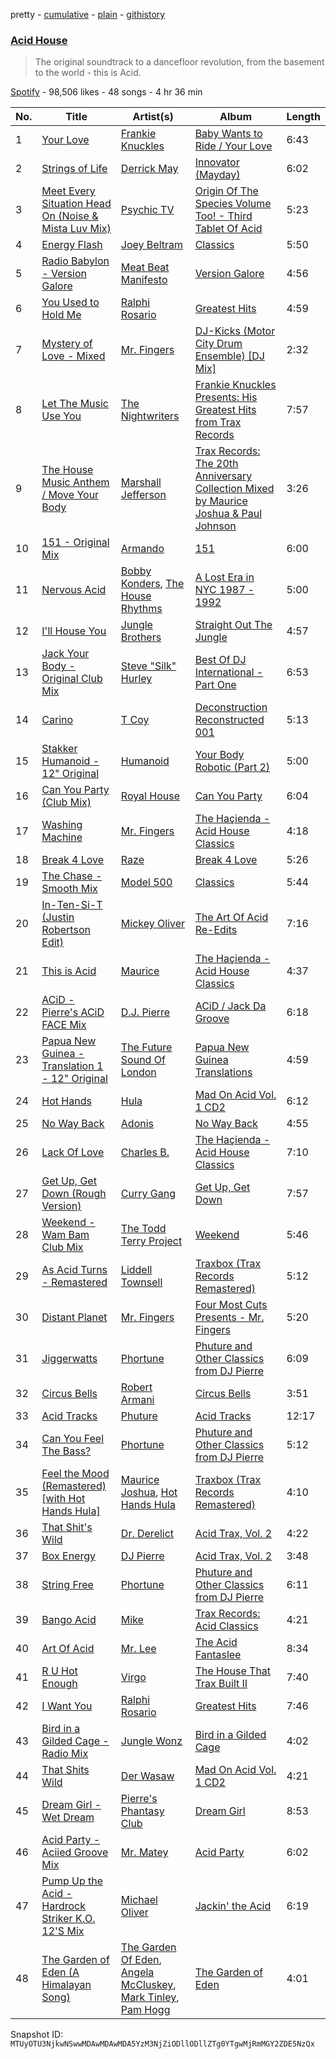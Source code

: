 pretty - [cumulative](/playlists/cumulative/37i9dQZF1DXbwcS5W73XRr.md) - [plain](/playlists/plain/37i9dQZF1DXbwcS5W73XRr) - [githistory](https://github.githistory.xyz/mackorone/spotify-playlist-archive/blob/main/playlists/plain/37i9dQZF1DXbwcS5W73XRr)

### [Acid House](https://open.spotify.com/playlist/37i9dQZF1DXbwcS5W73XRr)

> The original soundtrack to a dancefloor revolution, from the basement to the world \- this is Acid.

[Spotify](https://open.spotify.com/user/spotify) - 98,506 likes - 48 songs - 4 hr 36 min

| No. | Title | Artist(s) | Album | Length |
|---|---|---|---|---|
| 1 | [Your Love](https://open.spotify.com/track/0vryyKyxCFXT0gg670yNEw) | [Frankie Knuckles](https://open.spotify.com/artist/63yl9nDNrHpiAYGlNJxxjc) | [Baby Wants to Ride / Your Love](https://open.spotify.com/album/6hV7MW8zuYQ9skUy0rY2h5) | 6:43 |
| 2 | [Strings of Life](https://open.spotify.com/track/7N3FfUFMud1rjI6Vgw71mm) | [Derrick May](https://open.spotify.com/artist/0v6N0xV7AfHHKVcgUOjC51) | [Innovator \(Mayday\)](https://open.spotify.com/album/2DtFJsPFDFp8b8AebiZmIL) | 6:02 |
| 3 | [Meet Every Situation Head On \(Noise & Mista Luv Mix\)](https://open.spotify.com/track/040feKzAD1CyH8asrYDfDp) | [Psychic TV](https://open.spotify.com/artist/3oi0s3WIuxBU5oh87n7za2) | [Origin Of The Species Volume Too! \- Third Tablet Of Acid](https://open.spotify.com/album/0ievrQGwcBv6T0K4ByZFb7) | 5:23 |
| 4 | [Energy Flash](https://open.spotify.com/track/46ddej1ibGIgs58H0wakoK) | [Joey Beltram](https://open.spotify.com/artist/4OW0w5K2UNaWtbpRqzWqI0) | [Classics](https://open.spotify.com/album/28lpBShPdRMmQxT2kEAKMq) | 5:50 |
| 5 | [Radio Babylon \- Version Galore](https://open.spotify.com/track/5jqB1gA8c041hLvytgdfe2) | [Meat Beat Manifesto](https://open.spotify.com/artist/3AO9jmM1JTooPNcu9tTyZx) | [Version Galore](https://open.spotify.com/album/5533aOxWjQFalXG82VW6ni) | 4:56 |
| 6 | [You Used to Hold Me](https://open.spotify.com/track/02ePVbyZRQs0LQB5XrofKa) | [Ralphi Rosario](https://open.spotify.com/artist/0c5584rnmlOvkMpJtpBLTh) | [Greatest Hits](https://open.spotify.com/album/34JhQsl3BlrRWe9OHGyfUs) | 4:59 |
| 7 | [Mystery of Love \- Mixed](https://open.spotify.com/track/40JBwyos6icQnW7Gyv9OEn) | [Mr\. Fingers](https://open.spotify.com/artist/0dRiUTGvNV17AMIULRYsvn) | [DJ\-Kicks \(Motor City Drum Ensemble\) \[DJ Mix\]](https://open.spotify.com/album/2Z0yypS9AyYAbuxzeOAMhx) | 2:32 |
| 8 | [Let The Music Use You](https://open.spotify.com/track/1625ER4xx3r4P8kBcOCVPY) | [The Nightwriters](https://open.spotify.com/artist/06SAdf9QB0xFf5BicN99SV) | [Frankie Knuckles Presents: His Greatest Hits from Trax Records](https://open.spotify.com/album/0FV16C1tWVlaSSYUYofPwT) | 7:57 |
| 9 | [The House Music Anthem / Move Your Body](https://open.spotify.com/track/4ECiSO5OmUy41ifKknjsf4) | [Marshall Jefferson](https://open.spotify.com/artist/2Di8r9df6xjyj6CVOqbGVz) | [Trax Records: The 20th Anniversary Collection Mixed by Maurice Joshua & Paul Johnson](https://open.spotify.com/album/36k9wYTYtNHdZOnu65jtj6) | 3:26 |
| 10 | [151 \- Original Mix](https://open.spotify.com/track/4V5Hap0FGupSWoz67VWTwH) | [Armando](https://open.spotify.com/artist/6JuRhSfY164psE7nZIXw53) | [151](https://open.spotify.com/album/62ZqIUicNX18Lg5vAb4vLQ) | 6:00 |
| 11 | [Nervous Acid](https://open.spotify.com/track/60nOSJvQcCm11cj6bWX561) | [Bobby Konders](https://open.spotify.com/artist/1AEHGLRSBHwSr4VmU7IOXj), [The House Rhythms](https://open.spotify.com/artist/35WBzsxs7xOPMurF6M32GN) | [A Lost Era in NYC 1987 \- 1992](https://open.spotify.com/album/0yyM3vkmFtkOkLKzz44qnC) | 5:00 |
| 12 | [I'll House You](https://open.spotify.com/track/51GEHfWZuwIg5XHY50XSyS) | [Jungle Brothers](https://open.spotify.com/artist/2iclO3rlyF0YVNE46ctYRj) | [Straight Out The Jungle](https://open.spotify.com/album/4h2veBvPhM1RazJi8J1Siy) | 4:57 |
| 13 | [Jack Your Body \- Original Club Mix](https://open.spotify.com/track/0qD3sHqLrmKDcRX3MKvsFX) | [Steve "Silk" Hurley](https://open.spotify.com/artist/2TzZ6XTFG1p1PAfhl0crDP) | [Best Of DJ International \- Part One](https://open.spotify.com/album/5Pu8tU3qumOLfYcS50TBmn) | 6:53 |
| 14 | [Carino](https://open.spotify.com/track/6yeq9TXrOcczL1ryPHkbFF) | [T Coy](https://open.spotify.com/artist/5GhM94hOJlFALbn1Ta4Py6) | [Deconstruction Reconstructed 001](https://open.spotify.com/album/41qB3TlEKssRZE9tb56ZAF) | 5:13 |
| 15 | [Stakker Humanoid \- 12" Original](https://open.spotify.com/track/5Oe5EZOuQvbxT05KQzb3RS) | [Humanoid](https://open.spotify.com/artist/4wC3UWodo9z17rNtV1Lka1) | [Your Body Robotic \(Part 2\)](https://open.spotify.com/album/0kdd4Tj2EI5HCAJu6x43HZ) | 5:00 |
| 16 | [Can You Party \(Club Mix\)](https://open.spotify.com/track/6TeKFnwaPsXI35gaQEoR8z) | [Royal House](https://open.spotify.com/artist/0daYmCWEivMhG9FsmwgyFL) | [Can You Party](https://open.spotify.com/album/6XDDcGr98kPfkv1FZ5fYoI) | 6:04 |
| 17 | [Washing Machine](https://open.spotify.com/track/3p25Zh4Nt1pyvX8h2oCD9H) | [Mr\. Fingers](https://open.spotify.com/artist/0dRiUTGvNV17AMIULRYsvn) | [The Haçienda \- Acid House Classics](https://open.spotify.com/album/7lwBCmb2LjThWjPAasAyoW) | 4:18 |
| 18 | [Break 4 Love](https://open.spotify.com/track/4mk4dIw4updA2XbWQOZCoA) | [Raze](https://open.spotify.com/artist/1zZ0EgH5ZZ6ruxh0oViZc0) | [Break 4 Love](https://open.spotify.com/album/1r5pf1BQgipzAfzR6x0hak) | 5:26 |
| 19 | [The Chase \- Smooth Mix](https://open.spotify.com/track/20in5yzly6u3AxrIWUOFiA) | [Model 500](https://open.spotify.com/artist/2Djz8cbEv5rtrYrJYdzQ20) | [Classics](https://open.spotify.com/album/2LFSdOptnLt2lslUi5M68n) | 5:44 |
| 20 | [In\-Ten\-Si\-T \(Justin Robertson Edit\)](https://open.spotify.com/track/7MZpzMpifYZ8JjHegxEvZT) | [Mickey Oliver](https://open.spotify.com/artist/38Z7qUi0hKwX35bT7AW7dE) | [The Art Of Acid Re\-Edits](https://open.spotify.com/album/29yqMCQDnePeZrNksbQb3c) | 7:16 |
| 21 | [This is Acid](https://open.spotify.com/track/23HpSrqrULF8mF1WKdZRyl) | [Maurice](https://open.spotify.com/artist/6ji89XTJxUyNUkRXnZuFSZ) | [The Haçienda \- Acid House Classics](https://open.spotify.com/album/7lwBCmb2LjThWjPAasAyoW) | 4:37 |
| 22 | [ACiD \- Pierre's ACiD FACE Mix](https://open.spotify.com/track/6u4REq4x66khAf6gjYY4k6) | [D.J\. Pierre](https://open.spotify.com/artist/6kfuLLbtWi4hOnZh7gMxt0) | [ACiD / Jack Da Groove](https://open.spotify.com/album/75n6hE7jUDaym4NHiNdGiM) | 6:18 |
| 23 | [Papua New Guinea \- Translation 1 \- 12" Original](https://open.spotify.com/track/7a88AscDxctD2V4SqKk6fs) | [The Future Sound Of London](https://open.spotify.com/artist/2qhmNI4ZHPpeDutdg473Z3) | [Papua New Guinea Translations](https://open.spotify.com/album/3eoUP3N4SiNbu7dd4ULmOb) | 4:59 |
| 24 | [Hot Hands](https://open.spotify.com/track/3iMCVmBE4SLDFuZm4qCDoe) | [Hula](https://open.spotify.com/artist/2vjqIh27GaevR96cT0h9f0) | [Mad On Acid Vol\. 1 CD2](https://open.spotify.com/album/7u1t3m5nMwr27S5D7LUwsy) | 6:12 |
| 25 | [No Way Back](https://open.spotify.com/track/7nQaBI1NTv5kpPyeMruTTK) | [Adonis](https://open.spotify.com/artist/3DxtKajg4nhMlf0qBES7sz) | [No Way Back](https://open.spotify.com/album/2VNvQnGB9tXRpLV2aOVrmX) | 4:55 |
| 26 | [Lack Of Love](https://open.spotify.com/track/21gvRGGQ81d7zijU6QlLZX) | [Charles B.](https://open.spotify.com/artist/4X1STxfD2HlEZOCqkp3Wla) | [The Haçienda \- Acid House Classics](https://open.spotify.com/album/7lwBCmb2LjThWjPAasAyoW) | 7:10 |
| 27 | [Get Up, Get Down \(Rough Version\)](https://open.spotify.com/track/4rB2RqyF2JZ1R7wC4wB9FB) | [Curry Gang](https://open.spotify.com/artist/1Ouqd8jtl8sYJ8yOdiFLlk) | [Get Up, Get Down](https://open.spotify.com/album/160s39UNdPOh8u1Jg4pZoC) | 7:57 |
| 28 | [Weekend \- Wam Bam Club Mix](https://open.spotify.com/track/3xvkdpv7lQuJVs11NYrVil) | [The Todd Terry Project](https://open.spotify.com/artist/1mjzdV49eU7CuhdWnJOWBd) | [Weekend](https://open.spotify.com/album/2Mj7L02euCpY6T1IElCrBp) | 5:46 |
| 29 | [As Acid Turns \- Remastered](https://open.spotify.com/track/6ifUZhFHTdlbfMbnZHMr4R) | [Liddell Townsell](https://open.spotify.com/artist/0xOcbgGtO2dW15jRS1sTWo) | [Traxbox \(Trax Records Remastered\)](https://open.spotify.com/album/0W9YJK5QTGJdGLwybMJh3w) | 5:12 |
| 30 | [Distant Planet](https://open.spotify.com/track/7tXx01zHIkh0MKb4EZcquy) | [Mr\. Fingers](https://open.spotify.com/artist/0dRiUTGvNV17AMIULRYsvn) | [Four Most Cuts Presents \- Mr\. Fingers](https://open.spotify.com/album/0cWsPRLyYxRpm3m8Xlle4J) | 5:20 |
| 31 | [Jiggerwatts](https://open.spotify.com/track/2BOlLDk3nkfUDwujfr5EQe) | [Phortune](https://open.spotify.com/artist/3SKiqrQqIsYjfR8KpY5WW3) | [Phuture and Other Classics from DJ Pierre](https://open.spotify.com/album/1L4MtfrtI8QiieQPDfnBxy) | 6:09 |
| 32 | [Circus Bells](https://open.spotify.com/track/3267ZeKC3HBe8igcCJqPL4) | [Robert Armani](https://open.spotify.com/artist/3sHkYrW1ZXf3juwNvnxQO6) | [Circus Bells](https://open.spotify.com/album/3Df96kVOxYlgjBksvqAh1t) | 3:51 |
| 33 | [Acid Tracks](https://open.spotify.com/track/2aLXJJ2zOsBJlGTxiG0yMi) | [Phuture](https://open.spotify.com/artist/4y7BsfdIKQ7Of5SskHej70) | [Acid Tracks](https://open.spotify.com/album/6g7DeZAKsyubcQpyWw7WZZ) | 12:17 |
| 34 | [Can You Feel The Bass?](https://open.spotify.com/track/0jeZ9aBy0mII4l0ENKU6lI) | [Phortune](https://open.spotify.com/artist/3SKiqrQqIsYjfR8KpY5WW3) | [Phuture and Other Classics from DJ Pierre](https://open.spotify.com/album/1L4MtfrtI8QiieQPDfnBxy) | 5:12 |
| 35 | [Feel the Mood \(Remastered\) \[with Hot Hands Hula\]](https://open.spotify.com/track/42BJlSs5Uj10MHzTaFarx4) | [Maurice Joshua](https://open.spotify.com/artist/19T6vS2Umo5usI9wOVnKMd), [Hot Hands Hula](https://open.spotify.com/artist/43hYD3sNCTNkLowMSBZidQ) | [Traxbox \(Trax Records Remastered\)](https://open.spotify.com/album/0W9YJK5QTGJdGLwybMJh3w) | 4:10 |
| 36 | [That Shit's Wild](https://open.spotify.com/track/6MOG2ZNDvNlDgyhFUTLkFL) | [Dr\. Derelict](https://open.spotify.com/artist/2Za6MJDy9CzxcP1NAQiJH9) | [Acid Trax, Vol\. 2](https://open.spotify.com/album/2aFMnyMBJvJLBzzvQpGnte) | 4:22 |
| 37 | [Box Energy](https://open.spotify.com/track/1rcF7Pbe9uDmrwa4Sbdns2) | [DJ Pierre](https://open.spotify.com/artist/58nnSR1lwvcuklbb3Uc6TU) | [Acid Trax, Vol\. 2](https://open.spotify.com/album/2aFMnyMBJvJLBzzvQpGnte) | 3:48 |
| 38 | [String Free](https://open.spotify.com/track/7ohnm6Z5zI7BwUTIA49u4d) | [Phortune](https://open.spotify.com/artist/3SKiqrQqIsYjfR8KpY5WW3) | [Phuture and Other Classics from DJ Pierre](https://open.spotify.com/album/1L4MtfrtI8QiieQPDfnBxy) | 6:11 |
| 39 | [Bango Acid](https://open.spotify.com/track/6xInVVhRj1jTWtWUs0UW2z) | [Mike](https://open.spotify.com/artist/440CnoykSB1CSrJcHRczqV) | [Trax Records: Acid Classics](https://open.spotify.com/album/6s3RtH9fxAKATbB3yMKxX6) | 4:21 |
| 40 | [Art Of Acid](https://open.spotify.com/track/7hHy4kIiwqHSxaHJAArRG4) | [Mr\. Lee](https://open.spotify.com/artist/7GXl7JNlpliaLZhSVRLQKu) | [The Acid Fantaslee](https://open.spotify.com/album/6yDvk7cGZ15ZR6BXHjHFuU) | 8:34 |
| 41 | [R U Hot Enough](https://open.spotify.com/track/5utwAiCblRWtJ0iFgf6enr) | [Virgo](https://open.spotify.com/artist/2ByXYkrbs6o7fQGrn17gZt) | [The House That Trax Built II](https://open.spotify.com/album/2B71OJE2Y3cqyFWxPwFSLP) | 7:40 |
| 42 | [I Want You](https://open.spotify.com/track/5DNGoWW2SahLU0F5mac7MF) | [Ralphi Rosario](https://open.spotify.com/artist/0c5584rnmlOvkMpJtpBLTh) | [Greatest Hits](https://open.spotify.com/album/34JhQsl3BlrRWe9OHGyfUs) | 7:46 |
| 43 | [Bird in a Gilded Cage \- Radio Mix](https://open.spotify.com/track/7tB9afUddCKQpTwU5Zg56x) | [Jungle Wonz](https://open.spotify.com/artist/4ny8n9yM1Eko9j7oe8ZFXS) | [Bird in a Gilded Cage](https://open.spotify.com/album/2GxanZ4kE6gHZaNf6VefqF) | 4:02 |
| 44 | [That Shits Wild](https://open.spotify.com/track/4R5XpoWJvtUkS33E1lFiSJ) | [Der Wasaw](https://open.spotify.com/artist/0yEuNoHAneHqj7EugxxthL) | [Mad On Acid Vol\. 1 CD2](https://open.spotify.com/album/7u1t3m5nMwr27S5D7LUwsy) | 4:21 |
| 45 | [Dream Girl \- Wet Dream](https://open.spotify.com/track/5HvPR4mRFKQwVpu7GRR9wz) | [Pierre's Phantasy Club](https://open.spotify.com/artist/6zJNLG5DvKim9OzkEGy1TM) | [Dream Girl](https://open.spotify.com/album/2i9YUbpKYs3wNZjk2o9fMa) | 8:53 |
| 46 | [Acid Party \- Aciied Groove Mix](https://open.spotify.com/track/7DTiUdHw6qpBnHsfJaET2D) | [Mr\. Matey](https://open.spotify.com/artist/6hRl74574bLVOIXqxMV39j) | [Acid Party](https://open.spotify.com/album/0TI0cnrDRe10x0kX0oWQN4) | 6:02 |
| 47 | [Pump Up the Acid \- Hardrock Striker K.O\. 12'S Mix](https://open.spotify.com/track/5Nk6yokDV2LbWOoZdv1Oks) | [Michael Oliver](https://open.spotify.com/artist/7r11QZJAzMlhmSvRae4R3P) | [Jackin' the Acid](https://open.spotify.com/album/73G2j2LnFxvszt5FeNs9kb) | 6:19 |
| 48 | [The Garden of Eden \(A Himalayan Song\)](https://open.spotify.com/track/2yheDn4bIOJVZmfDSTzILA) | [The Garden Of Eden](https://open.spotify.com/artist/3BTGILbxq4Bjb5qwkIr3af), [Angela McCluskey](https://open.spotify.com/artist/0cJMitw1iwiFVc1MwfRxWX), [Mark Tinley](https://open.spotify.com/artist/0ytLhQB1D6Syrgetn8QHco), [Pam Hogg](https://open.spotify.com/artist/7uyKQ6IUwjoSSiwvmFi0YG) | [The Garden of Eden](https://open.spotify.com/album/0zRO73WKcyEzInguX9yubX) | 4:01 |

Snapshot ID: `MTUyOTU3NjkwNSwwMDAwMDAwMDA5YzM3NjZiODllODllZTg0YTgwMjRmMGY2ZDE5NzQx`
